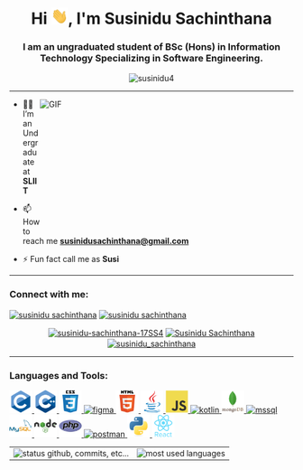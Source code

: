 <h1 align="center">Hi <img src="https://github.com/Parply/Parply/blob/master/.github/Hi.gif?raw=true" width="30px">, I'm Susinidu Sachinthana</h1>
<h3 align="center">I am an ungraduated student of BSc (Hons) in Information Technology Specializing in Software Engineering.</h3>

<p align="center"> <img src="https://komarev.com/ghpvc/?username=susinidu4&label=Profile%20views&color=0e75b6&style=flat" alt="susinidu4" /> </p>

---

<img align="right" alt="GIF" src="https://media.giphy.com/media/dWesBcTLavkZuG35MI/giphy.gif" width="450" height="230"/>

- 🧑‍🎓 I’m an Undergraduate at **SLIIT**

- 📫 How to reach me **susinidusachinthana@gmail.com**

- ⚡ Fun fact call me as **Susi**


  
---

<h3 align="left">Connect with me:</h3>
<p align="left">
<a href="https://fb.com/susinidu sachinthana" target="blank"><img align="center" src="https://raw.githubusercontent.com/rahuldkjain/github-profile-readme-generator/master/src/images/icons/Social/facebook.svg" alt="susinidu sachinthana" height="30" width="40" /></a>
<a href="https://instagram.com/susinidu sachinthana" target="blank"><img align="center" src="https://raw.githubusercontent.com/rahuldkjain/github-profile-readme-generator/master/src/images/icons/Social/instagram.svg" alt="susinidu sachinthana" height="30" width="40" /></a>
</p>

<p align="center">
<a href="https://linkedin.com/in/susinidu-sachinthana-17SS4" target="blank"><img align="center" src="https://raw.githubusercontent.com/rahuldkjain/github-profile-readme-generator/master/src/images/icons/Social/linked-in-alt.svg" alt="susinidu-sachinthana-17SS4" height="30" width="40" /></a>
<a href="https://fb.com/susinidu.sachinthana" target="blank"><img align="center" src="https://raw.githubusercontent.com/rahuldkjain/github-profile-readme-generator/master/src/images/icons/Social/facebook.svg" alt="Susinidu Sachinthana" height="30" width="40" /></a>
<a href="https://instagram.com/susinidu_sachinthana" target="blank"><img align="center" src="https://raw.githubusercontent.com/rahuldkjain/github-profile-readme-generator/master/src/images/icons/Social/instagram.svg" alt="susinidu_sachinthana" height="30" width="40" /></a>
</p>

---

<h3 align="left">Languages and Tools:</h3>
<p align="left"> <a href="https://www.cprogramming.com/" target="_blank" rel="noreferrer"> <img src="https://raw.githubusercontent.com/devicons/devicon/master/icons/c/c-original.svg" alt="c" width="40" height="40"/> </a> <a href="https://www.w3schools.com/cpp/" target="_blank" rel="noreferrer"> <img src="https://raw.githubusercontent.com/devicons/devicon/master/icons/cplusplus/cplusplus-original.svg" alt="cplusplus" width="40" height="40"/> </a> <a href="https://www.w3schools.com/css/" target="_blank" rel="noreferrer"> <img src="https://raw.githubusercontent.com/devicons/devicon/master/icons/css3/css3-original-wordmark.svg" alt="css3" width="40" height="40"/> </a> <a href="https://www.figma.com/" target="_blank" rel="noreferrer"> <img src="https://www.vectorlogo.zone/logos/figma/figma-icon.svg" alt="figma" width="40" height="40"/> </a> <a href="https://www.w3.org/html/" target="_blank" rel="noreferrer"> <img src="https://raw.githubusercontent.com/devicons/devicon/master/icons/html5/html5-original-wordmark.svg" alt="html5" width="40" height="40"/> </a> <a href="https://www.java.com" target="_blank" rel="noreferrer"> <img src="https://raw.githubusercontent.com/devicons/devicon/master/icons/java/java-original.svg" alt="java" width="40" height="40"/> </a> <a href="https://developer.mozilla.org/en-US/docs/Web/JavaScript" target="_blank" rel="noreferrer"> <img src="https://raw.githubusercontent.com/devicons/devicon/master/icons/javascript/javascript-original.svg" alt="javascript" width="40" height="40"/> </a> <a href="https://kotlinlang.org" target="_blank" rel="noreferrer"> <img src="https://www.vectorlogo.zone/logos/kotlinlang/kotlinlang-icon.svg" alt="kotlin" width="40" height="40"/> </a> <a href="https://www.mongodb.com/" target="_blank" rel="noreferrer"> <img src="https://raw.githubusercontent.com/devicons/devicon/master/icons/mongodb/mongodb-original-wordmark.svg" alt="mongodb" width="40" height="40"/> </a> <a href="https://www.microsoft.com/en-us/sql-server" target="_blank" rel="noreferrer"> <img src="https://www.svgrepo.com/show/303229/microsoft-sql-server-logo.svg" alt="mssql" width="40" height="40"/> </a> <a href="https://www.mysql.com/" target="_blank" rel="noreferrer"> <img src="https://raw.githubusercontent.com/devicons/devicon/master/icons/mysql/mysql-original-wordmark.svg" alt="mysql" width="40" height="40"/> </a><a href="https://nodejs.org" target="_blank" rel="noreferrer"> <img src="https://raw.githubusercontent.com/devicons/devicon/master/icons/nodejs/nodejs-original-wordmark.svg" alt="nodejs" width="40" height="40"/> </a><a href="https://www.php.net" target="_blank" rel="noreferrer"> <img src="https://raw.githubusercontent.com/devicons/devicon/master/icons/php/php-original.svg" alt="php" width="40" height="40"/> </a><a href="https://postman.com" target="_blank" rel="noreferrer"> <img src="https://www.vectorlogo.zone/logos/getpostman/getpostman-icon.svg" alt="postman" width="40" height="40"/> </a><a href="https://www.python.org" target="_blank" rel="noreferrer"> <img src="https://raw.githubusercontent.com/devicons/devicon/master/icons/python/python-original.svg" alt="python" width="40" height="40"/> </a><a href="https://reactjs.org/" target="_blank" rel="noreferrer"> <img src="https://raw.githubusercontent.com/devicons/devicon/master/icons/react/react-original-wordmark.svg" alt="react" width="40" height="40"/> </a></p>

<table>
<tr>
   <td>
     <img alt="status github, commits, etc..." width="500px" src="https://github-readme-stats.vercel.app/api?username=Susinidu4&count_private=true&show_icons=true&custom_title=Github&theme=algolia&bg_color=0,000000,130F40&layout=compact&border_radius=8"/ >    </td>

  <td>
    <img alt="most used languages" width="500px" src="https://github-readme-stats.vercel.app/api/top-langs/?username=Susinidu4&count_private=true&theme=algolia&bg_color=0,000000,130F40&layout=compact&border_radius=8&langs_count=20&hide=hack,swift,kotlin,objective-c"/>
  </td>
</tr>
</table>
